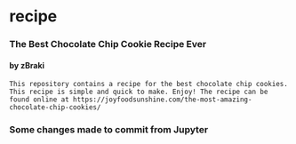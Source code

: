 # recipe
### The Best Chocolate Chip Cookie Recipe Ever
#### by zBraki
`This repository contains a recipe for the best chocolate chip cookies. This recipe is simple and quick to make. Enjoy!
The recipe can be found online at https://joyfoodsunshine.com/the-most-amazing-chocolate-chip-cookies/`

### Some changes made to commit from Jupyter

